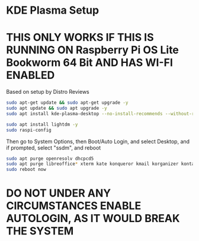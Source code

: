 # KDE Plasma Setup
# THIS ONLY WORKS IF THIS IS RUNNING ON Raspberry Pi OS Lite Bookworm 64 Bit AND HAS WI-FI ENABLED

Based on setup by Distro Reviews

```bash
sudo apt-get update && sudo apt-get upgrade -y
sudo apt update && sudo apt upgrade -y
sudo apt install kde-plasma-desktop --no-install-recommends --without-recommends -y
```

```bash
sudo apt install lightdm -y
sudo raspi-config
```

Then go to System Options, then Boot/Auto Login, and select Desktop, and if prompted, select "ssdm", and reboot

```bash
sudo apt purge openresolv dhcpcd5
sudo apt purge libreoffice* xterm kate konqueror kmail korganizer kontact akregator kaddressbook -y
sudo reboot now
```
# DO NOT UNDER ANY CIRCUMSTANCES ENABLE AUTOLOGIN, AS IT WOULD BREAK THE SYSTEM
